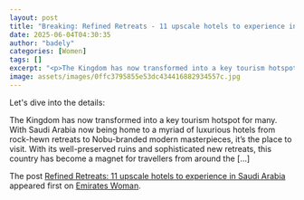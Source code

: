 ```yaml
---
layout: post
title: "Breaking: Refined Retreats - 11 upscale hotels to experience in Saudi Arabia"
date: 2025-06-04T04:30:35
author: "badely"
categories: [Women]
tags: []
excerpt: "<p>The Kingdom has now transformed into a key tourism hotspot for many. With Saudi Arabia now being home to a myriad of luxurious hotels from rock-hew"
image: assets/images/0ffc3795855e53dc434416882934557c.jpg
---
```


Let's dive into the details: <p>The Kingdom has now transformed into a key tourism hotspot for many. With Saudi Arabia now being home to a myriad of luxurious hotels from rock-hewn retreats to Nobu-branded modern masterpieces, it&#8217;s the place to visit. With its well-preserved ruins and sophisticated new retreats, this country has become a magnet for travellers from around the [&#8230;]</p>
<p>The post <a href="https://emirateswoman.com/refined-retreats-11-upscale-hotels-to-experience-in-saudi-arabia/" rel="nofollow">Refined Retreats: 11 upscale hotels to experience in Saudi Arabia</a> appeared first on <a href="https://emirateswoman.com" rel="nofollow">Emirates Woman</a>.</p>

